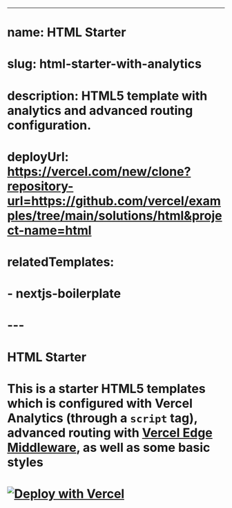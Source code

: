 ---
# name: HTML Starter
# slug: html-starter-with-analytics
# description: HTML5 template with analytics and advanced routing configuration.
# deployUrl: https://vercel.com/new/clone?repository-url=https://github.com/vercel/examples/tree/main/solutions/html&project-name=html
# relatedTemplates:
#   - nextjs-boilerplate
# ---

# HTML Starter

# This is a starter HTML5 templates which is configured with Vercel Analytics (through a `script` tag), advanced routing with [Vercel Edge Middleware](https://vercel.com/docs/concepts/functions/edge-middleware), as well as some basic styles

# [![Deploy with Vercel](https://vercel.com/button)](https://vercel.com/new/clone?repository-url=https://github.com/vercel/examples/tree/main/solutions/html&project-name=html)
